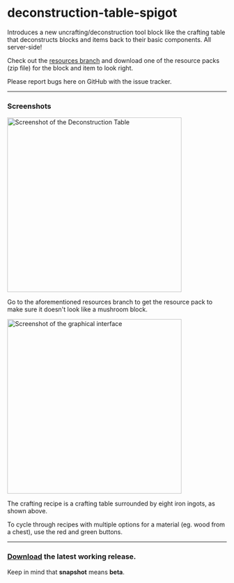 # deconstruction-table-spigot

Introduces a new uncrafting/deconstruction tool block like the crafting table that deconstructs blocks and items back to their basic components. All server-side!

Check out the [resources branch](https://github.com/spikespaz/deconstruction-table-spigot/tree/resources) and download one of the resource packs (zip file) for the block and item to look right.

Please report bugs here on GitHub with the issue tracker.

---

### Screenshots

<a href="https://raw.githubusercontent.com/spikespaz/deconstruction-table-spigot/master/screenshot_0.png" target="_blank">
<img src="https://raw.githubusercontent.com/spikespaz/deconstruction-table-spigot/master/screenshot_0.png" alt="Screenshot of the Deconstruction Table" width="400"\>
</a>

Go to the aforementioned resources branch to get the resource pack to make sure it doesn't look like a mushroom block.

<a href="https://raw.githubusercontent.com/spikespaz/deconstruction-table-spigot/master/screenshot_1.png" target="_blank">
<img src="https://raw.githubusercontent.com/spikespaz/deconstruction-table-spigot/master/screenshot_1.png" alt="Screenshot of the graphical interface" width="400"\>
</a>

The crafting recipe is a crafting table surrounded by eight iron ingots, as shown above.

To cycle through recipes with multiple options for a material (eg. wood from a chest), use the red and green buttons.

---

### [Download](https://github.com/spikespaz/deconstruction-table-spigot/releases/latest) the latest working release.

Keep in mind that **snapshot** means **beta**.

